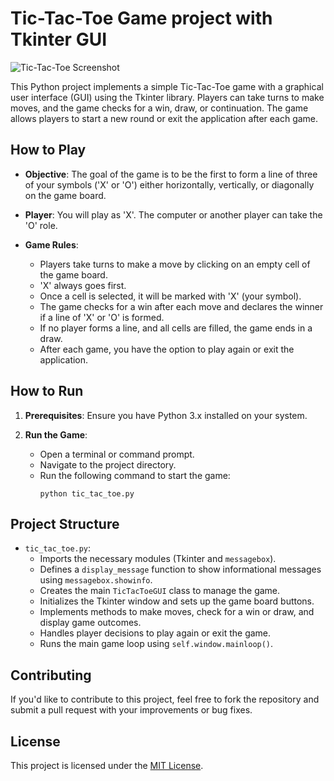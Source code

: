 # Tic-Tac-Toe Game project with Tkinter GUI

![Tic-Tac-Toe Screenshot](tic-tac-toe_1.png)

This Python project implements a simple Tic-Tac-Toe game with a graphical user interface (GUI) using the Tkinter library. Players can take turns to make moves, and the game checks for a win, draw, or continuation. The game allows players to start a new round or exit the application after each game.

## How to Play

- **Objective**: The goal of the game is to be the first to form a line of three of your symbols ('X' or 'O') either horizontally, vertically, or diagonally on the game board.

- **Player**: You will play as 'X'. The computer or another player can take the 'O' role.

- **Game Rules**: 
  - Players take turns to make a move by clicking on an empty cell of the game board.
  - 'X' always goes first.
  - Once a cell is selected, it will be marked with 'X' (your symbol).
  - The game checks for a win after each move and declares the winner if a line of 'X' or 'O' is formed.
  - If no player forms a line, and all cells are filled, the game ends in a draw.
  - After each game, you have the option to play again or exit the application.

## How to Run

1. **Prerequisites**: Ensure you have Python 3.x installed on your system.

2. **Run the Game**:
   - Open a terminal or command prompt.
   - Navigate to the project directory.
   - Run the following command to start the game:
     ```
     python tic_tac_toe.py
     ```

## Project Structure

- `tic_tac_toe.py`:
  - Imports the necessary modules (Tkinter and `messagebox`).
  - Defines a `display_message` function to show informational messages using `messagebox.showinfo`.
  - Creates the main `TicTacToeGUI` class to manage the game.
  - Initializes the Tkinter window and sets up the game board buttons.
  - Implements methods to make moves, check for a win or draw, and display game outcomes.
  - Handles player decisions to play again or exit the game.
  - Runs the main game loop using `self.window.mainloop()`.

## Contributing

If you'd like to contribute to this project, feel free to fork the repository and submit a pull request with your improvements or bug fixes.

## License

This project is licensed under the [MIT License](LICENSE.md).
